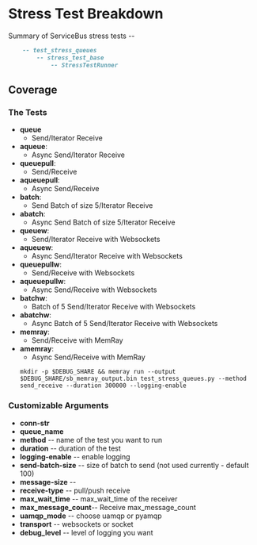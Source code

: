 # Stress Test Breakdown

Summary of ServiceBus stress tests --

```md
    -- test_stress_queues
        -- stress_test_base
            -- StressTestRunner
``````

## Coverage

### The Tests

- **queue**
    - Send/Iterator Receive
- **aqueue**:
    - Async Send/Iterator Receive
- **queuepull**:
    - Send/Receive
- **aqueuepull**:
    - Async Send/Receive
- **batch**:
    - Send Batch of size 5/Iterator Receive
- **abatch**:
    - Async Send Batch of size 5/Iterator Receive
- **queuew**:
    - Send/Iterator Receive with Websockets
- **aqueuew**:
    - Async Send/Iterator Receive with Websockets
- **queuepullw**:
    - Send/Receive with Websockets
- **aqueuepullw**:
    - Async Send/Receive with Websockets
- **batchw**:
    - Batch of 5 Send/Iterator Receive with Websockets
- **abatchw**:
    - Async Batch of 5 Send/Iterator Receive with Websockets
- **memray**:
    - Send/Receive with MemRay
- **amemray**:
    - Async Send/Receive with MemRay
    ```azurepowershell
    mkdir -p $DEBUG_SHARE && memray run --output $DEBUG_SHARE/sb_memray_output.bin test_stress_queues.py --method send_receive --duration 300000 --logging-enable
    ``````

### Customizable Arguments

- **conn-str**
- **queue_name**
- **method** -- name of the test you want to run
- **duration** -- duration of the test
- **logging-enable** -- enable logging
- **send-batch-size** -- size of batch to send (not used currently - default 100)
- **message-size** --
- **receive-type** -- pull/push receive
- **max_wait_time** -- max_wait_time of the receiver
- **max_message_count**-- Receive max_message_count
- **uamqp_mode** -- choose uamqp or pyamqp
- **transport** -- websockets or socket
- **debug_level** -- level of logging you want
